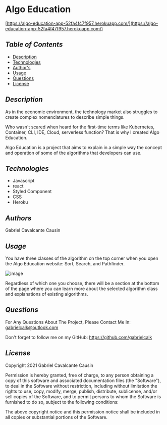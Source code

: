 # Algo Education
[https://algo-education-app-52fa4f47f957.herokuapp.com/](https://algo-education-app-52fa4f47f957.herokuapp.com/)

## *Table of Contents*
- [Description](#description)
- [Technologies](#technologies)
- [Author's](#authors)
- [Usage](#usage)
- [Questions](#questions)
- [License](#license)


## *Description*
As in the economic environment, the technology market also struggles to create complex nomenclatures to describe simple things.

Who wasn't scared when heard for the first-time terms like Kubernetes, Container, CLI, IDE, Cloud, serverless function? That is why I created Algo Education.

Algo Education is a project that aims to explain in a simple way the concept and operation of some of the algorithms that developers can use.


## *Technologies*
- Javascript
- react
- Styled Component
- CSS
- Heroku


## *Authors*
Gabriel Cavalcante Causin


## *Usage*
You have three classes of the algorithm on the top corner when you open the Algo Education website: Sort, Search, and Pathfinder.

![image](https://user-images.githubusercontent.com/89816900/151442651-0d4a2412-2e78-4dc6-8169-4bba6099db56.png)

Regardless of which one you choose, there will be a section at the bottom of the page where you can learn more about the selected algorithm class and explanations of existing algorithms.

## *Questions*
For Any Questions About The Project, Please Contact Me In:
gabrielcalk@outlook.com

Don't forget to follow me on my GitHub: https://github.com/gabrielcalk


## *License*
Copyright 2021 Gabriel Cavalcante Causin

Permission is hereby granted, free of charge, to any person obtaining a copy of this software and associated documentation files (the "Software"), to deal in the Software without restriction, including without limitation the rights to use, copy, modify, merge, publish, distribute, sublicense, and/or sell copies of the Software, and to permit persons to whom the Software is furnished to do so, subject to the following conditions:

The above copyright notice and this permission notice shall be included in all copies or substantial portions of the Software.
